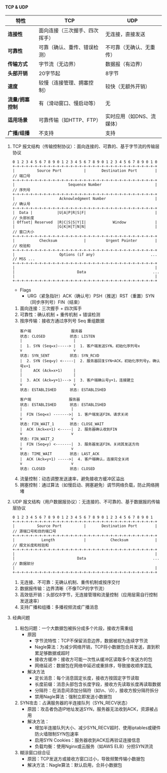 #### TCP & UDP

| 特性                | TCP                              | UDP                              |
|---------------------|----------------------------------|----------------------------------|
| **连接性**          | 面向连接（三次握手、四次挥手）   | 无连接，直接发送                |
| **可靠性**          | 可靠（确认、重传、错误检测）     | 不可靠（无确认、无重传）        |
| **传输方式**        | 字节流（无边界）                | 数据报（有边界）                |
| **头部开销**        | 20字节起                        | 8字节                           |
| **速度**            | 较慢（连接管理、拥塞控制）       | 较快（无额外开销）              |
| **流量/拥塞控制**   | 有（滑动窗口、慢启动等）         | 无                              |
| **适用场景**        | 可靠传输（如HTTP、FTP）          | 实时应用（如DNS、流媒体）       |
| **广播/组播**       | 不支持                          | 支持                            |



1. TCP 报文结构（传输控制协议）：面向连接的、可靠的、基于字节流的传输层协议
    ```
    0 1 2 3 4 5 6 7 8 9 0 1 2 3 4 5 6 7 8 9 0 1 2 3 4 5 6 7 8 9 0 1 0
    +-+-+-+-+-+-+-+-+-+-+-+-+-+-+-+-+-+-+-+-+-+-+-+-+-+-+-+-+-+-+-+-+
    |          Source Port          |       Destination Port        | // 端口号
    +-+-+-+-+-+-+-+-+-+-+-+-+-+-+-+-+-+-+-+-+-+-+-+-+-+-+-+-+-+-+-+-+
    |                        Sequence Number                        | // 序列号
    +-+-+-+-+-+-+-+-+-+-+-+-+-+-+-+-+-+-+-+-+-+-+-+-+-+-+-+-+-+-+-+-+
    |                    Acknowledgment Number                      | // 确认号
    +-+-+-+-+-+-+-+-+-+-+-+-+-+-+-+-+-+-+-+-+-+-+-+-+-+-+-+-+-+-+-+-+
    |  Data |           |U|A|P|R|S|F|                               | // 头部长度
    | Offset| Reserved  |R|C|S|S|Y|I|            Window             | 
    |                   |G|K|H|T|N|N|                               | // 窗口大小
    +-+-+-+-+-+-+-+-+-+-+-+-+-+-+-+-+-+-+-+-+-+-+-+-+-+-+-+-+-+-+-+-+
    |           Checksum            |         Urgent Pointer        | // 校验和
    +-+-+-+-+-+-+-+-+-+-+-+-+-+-+-+-+-+-+-+-+-+-+-+-+-+-+-+-+-+-+-+-+
    |                    Options (if any)                         ... // MSS ...
    +-+-+-+-+-+-+-+-+-+-+-+-+-+-+-+-+-+-+-+-+-+-+-+-+-+-+-+-+-+-+-+-+
    |                                                               |
    |                            Data                              ...
    |                                                               |
    +-+-+-+-+-+-+-+-+-+-+-+-+-+-+-+-+-+-+-+-+-+-+-+-+-+-+-+-+-+-+-+-+
    ```
   - Flags
     - URG（紧急指针）ACK（确认号）PSH（推送）RST（重置）SYN（同步序列号）FIN（结束）

   1. 面向连接：三次握手 + 四次挥手
   2. 可靠性：确认机制 + 重传机制 + 错误检测
   3. 按序传输：接收方通过序列号 Seq 重组数据
        ```
        客户端                  服务器
        状态: CLOSED           状态: LISTEN
        |                       |
        |  1. SYN (Seq=x)-----> |  1. 客户端发送SYN，初始化序列号x
        v                       v
        状态: SYN_SENT         状态: SYN_RCVD
        |  2. SYN (Seq=y) <-----|  2. 服务器回复SYN+ACK，初始化序列号y，确认号x+1
        |     ACK (Ack=x+1)     |
        |                       |
        |  3. ACK (Ack=y+1)---> |  3. 客户端确认号y+1，连接建立
        v                       v
        状态: ESTABLISHED      状态: ESTABLISHED
        ```
        ```
        客户端                 服务器
        状态: ESTABLISHED      状态: ESTABLISHED
        |                      |
        |  FIN (Seq=x) ------->|  1. 客户端发送FIN，请求关闭
        v                      v
        状态: FIN_WAIT_1       状态: CLOSE_WAIT
        |  ACK (Ack=x+1) <-----|  2. 服务器确认收到FIN
        v                      v
        状态: FIN_WAIT_2        
        |  FIN (Seq=y) <-------|  3. 服务器发送FIN，关闭其发送方向
        v                      v
        状态: TIME_WAIT        状态: LAST_ACK
        |  ACK (Ack=y+1) ----->|  4. 客户端确认，连接完全关闭
        v                      v
        状态: CLOSED           状态: CLOSED
        ```
   4. 流量控制：动态调整发送速率，避免接收方缓冲区溢出
   5. 拥塞控制：通过算法（如慢启动、拥塞避免）调节网络负载，防止网络拥堵

2. UDP 报文结构（用户数据报协议）：无连接的、不可靠的、基于数据报的传输层协议
    ```
    0 1 2 3 4 5 6 7 8 9 0 1 2 3 4 5 6 7 8 9 0 1 2 3 4 5 6 7 8 9 0 1
    +-+-+-+-+-+-+-+-+-+-+-+-+-+-+-+-+-+-+-+-+-+-+-+-+-+-+-+-+-+-+-+-+
    |          Source Port          |       Destination Port        | // 源端口号和目的端口号
    +-+-+-+-+-+-+-+-+-+-+-+-+-+-+-+-+-+-+-+-+-+-+-+-+-+-+-+-+-+-+-+-+
    |            Length             |           Checksum            | // 报文长度和校验和
    +-+-+-+-+-+-+-+-+-+-+-+-+-+-+-+-+-+-+-+-+-+-+-+-+-+-+-+-+-+-+-+-+
    |                                                               |
    |                            Data                              ... // 数据部分
    |                                                               |
    +-+-+-+-+-+-+-+-+-+-+-+-+-+-+-+-+-+-+-+-+-+-+-+-+-+-+-+-+-+-+-+-+
    ```
   1. 无连接、不可靠：无确认机制、重传机制或按序交付
   2. 数据报传输：边界清晰（不像TCP的字节流）
   3. 高效低开销：头部仅8字节，无连接管理和流量控制（应用层需自行控制发送速率）
   4. 支持广播和组播：多播视频流或广播消息

3. 经典问题
   1. 粘包问题：一个大数据包被拆分成多个片段，接收方需重组
      - 原因
        - 字节流特性：TCP不保留消息边界，数据被视为连续字节流
        - Nagle算法：为减少网络开销，TCP将小数据包合并发送，直到积累足够数据或超时
        - 接收方缓冲：接收方可能一次性从缓冲区读取多个发送方的包
        - 网络延迟：数据包在网络中延迟或重排序，导致接收顺序混乱
      - 解决方法
        - 定长消息：每个消息固定长度，接收方按固定字节读取
        - 长度前缀：消息头部包含长度字段，接收方先读取长度再读取数据
        - 分隔符：在消息间添加分隔符（如\n、\0），接收方按分隔符拆分
        - 禁用Nagle算法：强制立即发送小数据包
   2. SYN攻击：占满服务器的半连接队列（SYN_RECV状态）
      - 原因：攻击者伪造IP地址发送SYN，服务器无法收到ACK，资源被占用
      - 解决方法：
        - 增加半连接队列大小、减少SYN_RECV超时、使用iptables或硬件防火墙限制SYN包速率
        - 启用SYN Cookies：服务器收到ACK后再验证连接信息
        - 负载均衡：使用Nginx或云服务（如AWS ELB）分担SYN洪流
   3. 糊涂窗口综合征
      - 原因：TCP发送方或接收方窗口过小，导致频繁传输小数据包
      - 解决方法：Nagle算法：默认启用，合并小数据包

